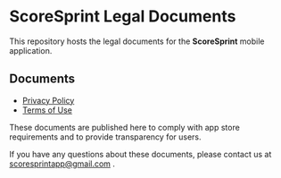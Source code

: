 # ScoreSprint Legal Documents

This repository hosts the legal documents for the **ScoreSprint** mobile application.

## Documents

- [Privacy Policy](./privacy.md)
- [Terms of Use](./terms.md)

These documents are published here to comply with app store requirements and to provide transparency for users.

If you have any questions about these documents, please contact us at scoresprintapp@gmail.com .
